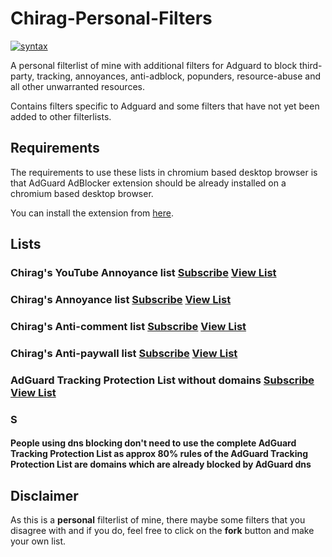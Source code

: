 # Chirag-Personal-Filters

[![syntax](https://img.shields.io/badge/syntax-AdGuard-%23c61300.svg)](https://kb.adguard.com/en/general/how-to-create-your-own-ad-filters)

A personal filterlist of mine with additional filters for Adguard to block third-party, tracking, annoyances, anti-adblock, popunders, resource-abuse and all other unwarranted resources.

Contains filters specific to Adguard and some filters that have not yet been added to other filterlists.

## Requirements

The requirements to use these lists in chromium based desktop browser is that AdGuard AdBlocker extension should be already installed on a chromium based desktop browser.

You can install the extension from [here](https://chrome.google.com/webstore/detail/adguard-adblocker/bgnkhhnnamicmpeenaelnjfhikgbkllg).

## Lists

### Chirag's YouTube Annoyance list [Subscribe](https://subscribe.adblockplus.org/?location=https://raw.githubusercontent.com/chirag127/adblock/main/YT.txt) [View List](https://raw.githubusercontent.com/chirag127/adblock/main/YT.txt)

### Chirag's Annoyance list [Subscribe](https://subscribe.adblockplus.org/?location=https://raw.githubusercontent.com/chirag127/adblock/main/AAll.txt) [View List](https://raw.githubusercontent.com/chirag127/adblock/main/AAll.txt)

### Chirag's Anti-comment list [Subscribe](https://subscribe.adblockplus.org/?location=https://raw.githubusercontent.com/chirag127/adblock/main/SP/C.txt) [View List](https://raw.githubusercontent.com/chirag127/adblock/main/SP/C.txt)

### Chirag's Anti-paywall list [Subscribe](https://subscribe.adblockplus.org/?location=https://raw.githubusercontent.com/chirag127/adblock/main/SP/APWL.txt) [View List](https://raw.githubusercontent.com/chirag127/adblock/main/SP/APWL.txt)

### AdGuard Tracking Protection List without domains [Subscribe](https://subscribe.adblockplus.org/?location=https://raw.githubusercontent.com/chirag127/adblock/main/Include/AdGuard/ATPWD.txt) [View List](https://raw.githubusercontent.com/chirag127/adblock/main/SP/C.txt)

### S

#### People using dns blocking don't need to use the complete AdGuard Tracking Protection List as approx 80% rules of the AdGuard Tracking Protection List are domains which are already blocked by AdGuard dns

## Disclaimer

As this is a **personal** filterlist of mine, there maybe some filters that you disagree with and if you do, feel free to click on the **fork** button and make your own list.

